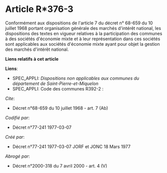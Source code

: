 # Article R*376-3

Conformément aux dispositions de l'article 7 du décret n° 68-659 du 10 juillet 1968 portant organisation générale des marchés
d'intérêt national, les dispositions des textes en vigueur relatives à la participation des communes à des sociétés
d'économie mixte et à leur représentation dans ces sociétés sont applicables aux sociétés d'économie mixte ayant pour objet
la gestion des marchés d'intérêt national.

**Liens relatifs à cet article**

**Liens**:

  - SPEC_APPLI: *Dispositions non applicables aux communes du département de Saint-Pierre-et-Miquelon*
  - SPEC_APPLI: Code des communes R392-2 :

_Cite_:

  - Décret n°68-659 du 10 juillet 1968 - art. 7 (Ab)

_Codifié par_:

  - Décret n°77-241 1977-03-07

_Créé par_:

  - Décret n°77-241 1977-03-07 JORF et JONC 18 Mars 1977

_Abrogé par_:

  - Décret n°2000-318 du 7 avril 2000 - art. 4 (V)
